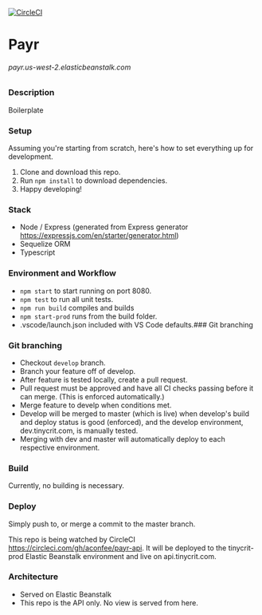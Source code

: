 [![CircleCI](https://circleci.com/gh/aconfee/payr-api.svg?style=svg)](https://circleci.com/gh/aconfee/payr-api)

# Payr
###### payr.us-west-2.elasticbeanstalk.com

### Description
Boilerplate

### Setup

Assuming you're starting from scratch, here's how to set everything up for development. 
1. Clone and download this repo. 
2. Run `npm install` to download dependencies.
3. Happy developing! 

### Stack
* Node / Express (generated from Express generator https://expressjs.com/en/starter/generator.html)
* Sequelize ORM
* Typescript

### Environment and Workflow
* `npm start` to start running on port 8080.
* `npm test` to run all unit tests.
* `npm run build` compiles and builds
* `npm start-prod` runs from the build folder.
* .vscode/launch.json included with VS Code defaults.### Git branching

### Git branching

* Checkout `develop` branch. 
* Branch your feature off of develop. 
* After feature is tested locally, create a pull request. 
* Pull request must be approved and have all CI checks passing before it can merge. (This is enforced automatically.)
* Merge feature to develp when conditions met.
* Develop will be merged to master (which is live) when develop's build and deploy status is good (enforced), and the develop environment, dev.tinycrit.com, is manually tested. 
* Merging with dev and master will automatically deploy to each respective environment. 

### Build

Currently, no building is necessary. 

### Deploy

Simply push to, or merge a commit to the master branch. 

This repo is being watched by CircleCI https://circleci.com/gh/aconfee/payr-api. It will be deployed to the tinycrit-prod Elastic Beanstalk environment and live on api.tinycrit.com. 

### Architecture
* Served on Elastic Beanstalk
* This repo is the API only. No view is served from here.  
